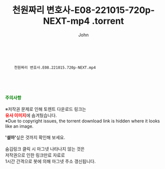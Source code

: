 ﻿---
layout: post
title:  "                   천원짜리 변호사-E08-221015-720p-NEXT-mp4                .torrent"
author: John
categories: [ TV ]
tags: [  ]
image:  
description: "                   천원짜리 변호사-E08-221015-720p-NEXT-mp4                 torrent 정보 공유"
toc: true
toc_sticky: true
---

<br>

        천원짜리 변호사.E08.221015.720p-NEXT.mp4    
    
<br><br><br>
<p data-ke-size="size16"><b><span style="color: green;">주의사항</span></b><br /><br />※저작권 문제로 인해 토렌트 다운로드 링크는<br /><b><span style="color: red;">유사 이미지</span></b>에 숨겨뒀습니다.<br />※Due to copyright issues, the torrent download link is hidden where it looks like an image.<br /><br /><b>'설마'</b>싶은 것까지 확인해 보세요.<br /><br />숨김링크 클릭 시 마그넷 나타나지 않는 것은<br />저작권으로 인한 링크만료 자료로<br />1시간 간격으로 봇에 의해 마그넷 주소 갱신됩니다.</p>
